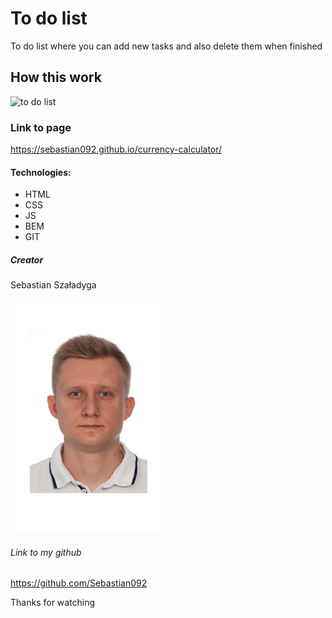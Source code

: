# To do list
To do list where you can add new tasks and also delete them when finished

## How this work
![to do list](https://user-images.githubusercontent.com/120946080/211402643-3b370a61-f570-4899-b14b-bef0c5c18ee9.gif)



### Link to page
https://sebastian092.github.io/currency-calculator/

#### Technologies:
- HTML
- CSS
- JS
- BEM
- GIT

##### Creator 
Sebastian Szaładyga

<img src="images/Sebastian.jpg" width="250">

###### Link to my github
https://github.com/Sebastian092

Thanks for watching
